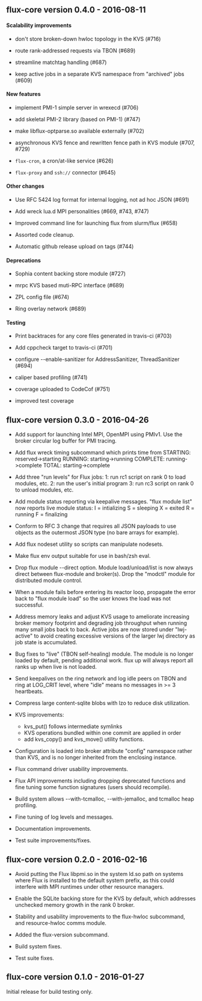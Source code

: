 flux-core version 0.4.0 - 2016-08-11
------------------------------------

#### Scalability improvements

* don't store broken-down hwloc topology in the KVS (#716)

* route rank-addressed requests via TBON (#689)

* streamline matchtag handling (#687)

* keep active jobs in a separate KVS namespace from "archived" jobs (#609)

#### New features

* implement PMI-1 simple server in wrexecd (#706)

* add skeletal PMI-2 library (based on PMI-1) (#747)

* make libflux-optparse.so available externally (#702)

* asynchronous KVS fence and rewritten fence path in KVS module (#707, #729)

* `flux-cron`, a cron/at-like service (#626)

* `flux-proxy` and `ssh://` connector (#645)

#### Other changes

* Use RFC 5424 log format for internal logging, not ad hoc JSON (#691)

* Add wreck lua.d MPI personalities (#669, #743, #747)

* Improved command line for launching flux from slurm/flux (#658)

* Assorted code cleanup.

* Automatic github release upload on tags (#744)

#### Deprecations

* Sophia content backing store module (#727)

* mrpc KVS based muti-RPC interface (#689)

* ZPL config file (#674)

* Ring overlay network (#689)

#### Testing

* Print backtraces for any core files generated in travis-ci (#703)

* Add cppcheck target to travis-ci (#701)

* configure --enable-sanitizer for AddressSanitizer, ThreadSanitizer (#694)

* caliper based profiling (#741)

* coverage uploaded to CodeCof (#751)

* improved test coverage


flux-core version 0.3.0 - 2016-04-26
------------------------------------

* Add support for launching Intel MPI, OpenMPI using PMIv1.
  Use the broker circular log buffer for PMI tracing.

* Add flux wreck timing subcommand which prints time from
    STARTING: reserved->starting
    RUNNING:  starting->running
    COMPLETE: running->complete
    TOTAL:    starting->complete

* Add three "run levels" for Flux jobs:
  1: run rc1 script on rank 0 to load modules, etc.
  2: run the user's initial program
  3: run rc3 script on rank 0 to unload modules, etc.

* Add module status reporting via keepalive messages.
  "flux module list" now reports live module status:
    I = intializing    S = sleeping       X = exited
    R = running        F = finalizing

* Conform to RFC 3 change that requires all JSON payloads to use
  objects as the outermost JSON type (no bare arrays for example).

* Add flux nodeset utility so scripts can manipulate nodesets.

* Make flux env output suitable for use in bash/zsh eval.

* Drop flux module --direct option.  Module load/unload/list is
  now always direct between flux-module and broker(s).
  Drop the "modctl" module for distributed module control.

* When a module fails before entering its reactor loop, propagate
  the error back to "flux module load" so the user knows the
  load was not successful.

* Address memory leaks and adjust KVS usage to ameliorate increasing
  broker memory footprint and degrading job throughput when running
  many small jobs back to back.  Active jobs are now stored under
  "lwj-active" to avoid creating excessive versions of the larger lwj
  directory as job state is accumulated.

* Bug fixes to "live" (TBON self-healing) module.  The module is no
  longer loaded by default, pending additional work.  flux up will
  always report all ranks up when live is not loaded.

* Send keepalives on the ring network and log idle peers on TBON
  and ring at LOG_CRIT level, where "idle" means no messages in >= 3
  heartbeats.

* Compress large content-sqlite blobs with lzo to reduce disk
  utilization.

* KVS improvements:
  - kvs_put() follows intermediate symlinks
  - KVS operations bundled within one commit are applied in order
  - add kvs_copy() and kvs_move() utility functions.

* Configuration is loaded into broker attribute "config" namespace
  rather than KVS, and is no longer inherited from the enclosing instance.

* Flux command driver usability improvements.

* Flux API improvements including dropping deprecated functions
  and fine tuning some function signatures (users should recompile).

* Build system allows --with-tcmalloc, --with-jemalloc, and tcmalloc
  heap profiling.

* Fine tuning of log levels and messages.

* Documentation improvements.

* Test suite improvements/fixes.


flux-core version 0.2.0 - 2016-02-16
------------------------------------

* Avoid putting the Flux libpmi.so in the system ld.so path on systems
  where Flux is installed to the default system prefix, as this could
  interfere with MPI runtimes under other resource managers.

* Enable the SQLite backing store for the KVS by default, which
  addresses unchecked memory growth in the rank 0 broker.

* Stability and usability improvements to the flux-hwloc subcommand,
  and resource-hwloc comms module.

* Added the flux-version subcommand.

* Build system fixes.

* Test suite fixes.

flux-core version 0.1.0 - 2016-01-27
------------------------------------

Initial release for build testing only.

